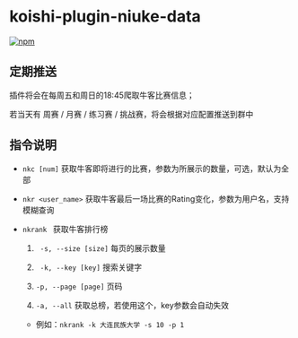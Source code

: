 # koishi-plugin-niuke-data

[![npm](https://img.shields.io/npm/v/koishi-plugin-niuke-data?style=flat-square)](https://www.npmjs.com/package/koishi-plugin-niuke-data)

## 定期推送

插件将会在每周五和周日的18:45爬取牛客比赛信息；

若当天有 周赛 / 月赛 / 练习赛 / 挑战赛，将会根据对应配置推送到群中

## 指令说明

- `nkc [num]` 获取牛客即将进行的比赛，参数为所展示的数量，可选，默认为全部

- `nkr <user_name>` 获取牛客最后一场比赛的Rating变化，参数为用户名，支持模糊查询

- `nkrank ` 获取牛客排行榜

  1. ` -s, --size [size]`  每页的展示数量

  1. ` -k, --key [key]`    搜索关键字

  1. `-p, --page [page]`  页码

  1.  `-a, --all` 获取总榜，若使用这个，key参数会自动失效

  - 例如：`nkrank -k 大连民族大学 -s 10 -p 1`
